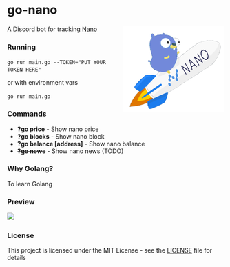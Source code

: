 # go-nano
<img src="assets/go-nano.png" align="right" height="200" />

A Discord bot for tracking [Nano](https://nano.org/en)

### Running

`go run main.go --TOKEN="PUT YOUR TOKEN HERE"`

or with environment vars

`go run main.go` 

### Commands

* **?go price** - Show nano price
* **?go blocks** - Show nano block
* **?go balance [address]** - Show nano balance
* ~~**?go news**~~ - Show nano news (TODO)

### Why Golang?

To learn Golang

### Preview
<img src="https://media.giphy.com/media/fWgfSuOjoRCCE2HJfS/giphy.gif" height="250" />

### License
This project is licensed under the MIT License - see the [LICENSE](LICENSE) file for details
